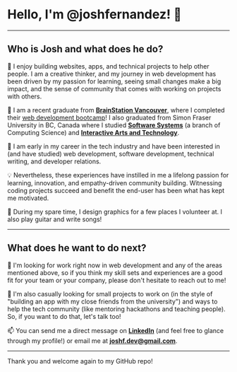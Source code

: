 # Hello, I'm @joshfernandez! 👋
---

## Who is Josh and what does he do?

🌱 I enjoy building websites, apps, and technical projects to help other people. I am a creative thinker, and my journey in web development has been driven by my passion for learning, seeing small changes make a big impact, and the sense of community that comes with working on projects with others.

🎒 I am a recent graduate from [**BrainStation Vancouver**](https://brainstation.io/vancouver), where I completed their [web development bootcamp](https://brainstation.io/online/software-engineering-bootcamp)! I also graduated from Simon Fraser University in BC, Canada where I studied [**Software Systems**](https://www.sfu.ca/computing/prospective-students/undergraduate-students/programs/degree-programs/softwaresystems.html) (a branch of Computing Science) and [**Interactive Arts and Technology**](https://www.sfu.ca/siat/programs/undergraduate/prospective-students.html).

👀 I am early in my career in the tech industry and have been interested in (and have studied) web development, software development, technical writing, and developer relations.

💡 Nevertheless, these experiences have instilled in me a lifelong passion for learning, innovation, and empathy-driven community building. Witnessing coding projects succeed and benefit the end-user has been what has kept me motivated.

🎸 During my spare time, I design graphics for a few places I volunteer at. I also play guitar and write songs!

---

## What does he want to do next?

💞️ I'm looking for work right now in web development and any of the areas mentioned above, so if you think my skill sets and experiences are a good fit for your team or your company, please don't hesitate to reach out to me!

🚀 I'm also casually looking for small projects to work on (in the style of "building an app with my close friends from the university") and ways to help the tech community (like mentoring hackathons and teaching people). So, if you want to do that, let's talk too!

📫 You can send me a direct message on [**LinkedIn**](https://www.linkedin.com/in/josh-fernandez/) (and feel free to glance through my profile!) or email me at **joshf.dev@gmail.com**.

---

Thank you and welcome again to my GitHub repo!
